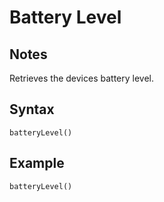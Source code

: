 # Battery Level

## Notes
Retrieves the devices battery level.

## Syntax

```
batteryLevel()
```

## Example
```
batteryLevel()
```